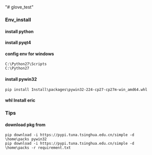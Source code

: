 "# glove_test" 
### Env_install
#### install python
#### install pyqt4
#### config env for windows
```
C:\Python27\Scripts
C:\Python27
```
#### install pywin32
```
pip install Install\packages\pywin32-224-cp27-cp27m-win_amd64.whl
```
#### whl Install eric
### Tips
#### download pkg from 
```
pip download -i https://pypi.tuna.tsinghua.edu.cn/simple -d \home\packs pywin32
pip download -i https://pypi.tuna.tsinghua.edu.cn/simple -d \home\packs -r requirement.txt
```
